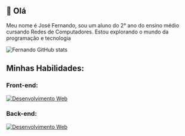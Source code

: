 ## 👋 Olá

Meu nome é José Fernando, sou um aluno do 2° ano do ensino médio cursando Redes de Computadores.
Estou explorando o mundo da programação e tecnologia


![Fernando GitHub stats](https://github-readme-stats.vercel.app/api?username=Fernando8796&hide=stars&theme=dracula)

## Minhas Habilidades:

### Front-end:
[![Desenvolvimento Web](https://skillicons.dev/icons?i=html,css,js,ts,react)](https://skillicons.dev)

### Back-end:
[![Desenvolvimento Web](https://skillicons.dev/icons?i=nodejs,express,c)](https://skillicons.dev)

